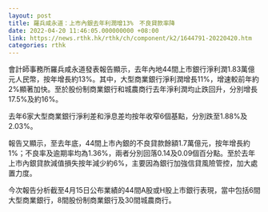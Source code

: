 ```yaml
---
layout: post
title: 羅兵咸永道：上市內銀去年利潤增13%　不良貸款率降
date: 2022-04-20 11:46:05.000000000 +08:00
link: https://news.rthk.hk/rthk/ch/component/k2/1644791-20220420.htm
categories: rthk
---
```


會計師事務所羅兵咸永道發表報告顯示，去年內地44間上市銀行淨利潤1.83萬億元人民幣，按年增長約13%。其中，大型商業銀行淨利潤增長11%，增速較前年約2%顯著加快。至於股份制商業銀行和城農商行去年淨利潤均止跌回升，分別增長17.5%及約16%。

去年6家大型商業銀行淨利差和淨息差均按年收窄6個基點，分別跌至1.88%及2.03%。

報告又顯示，至去年底，44間上市內銀的不良貸款餘額1.7萬億元，按年增長約1%；不良率及逾期率均為1.36%，兩者分別回落0.14及0.09個百分點。至於去年上市內銀貸款減值損失按年減少約6%，主要因為銀行加強信貸風險管控，加大處置力度。

今次報告分析截至4月15日公布業績的44間A股或H股上市銀行表現，當中包括6間大型商業銀行，8間股份制商業銀行及30間城農商行。
